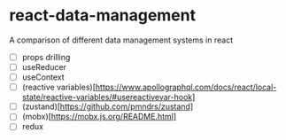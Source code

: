# react-data-management

A comparison of different data management systems in react

- [ ] props drilling
- [ ] useReducer
- [ ] useContext
- [ ] (reactive variables)[https://www.apollographql.com/docs/react/local-state/reactive-variables/#usereactivevar-hook]
- [ ] (zustand)[https://github.com/pmndrs/zustand]
- [ ] (mobx)[https://mobx.js.org/README.html]
- [ ] redux
